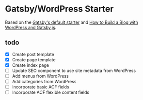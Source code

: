# Gatsby/WordPress Starter

Based on the [Gatsby's default starter](https://github.com/gatsbyjs/gatsby-starter-default) and [How to Build a Blog with WordPress and Gatsby.js](https://www.gatsbyjs.org/blog/2019-04-26-how-to-build-a-blog-with-wordpress-and-gatsby-part-1/).

## todo

- [x] Create post template
- [x] Create page template
- [x] Create index page
- [ ] Update SEO component to use site metadata from WordPress
- [ ] Add menus from WordPress
- [ ] Add categories from WordPress
- [ ] Incorporate basic ACF fields
- [ ] Incorporate ACF flexible content fields
